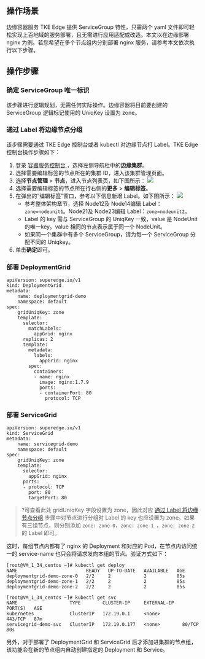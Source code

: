 

## 操作场景
边缘容器服务 TKE Edge 提供 ServiceGroup 特性，只需两个 yaml 文件即可轻松实现上百地域的服务部署，且无需进行应用适配或改造。本文以在边缘部署 nginx 为例。若您希望在多个节点组内分别部署 nginx 服务，请参考本文依次执行以下步骤。  

## 操作步骤


### 确定 ServiceGroup 唯一标识

该步骤进行逻辑规划，无需任何实际操作。边缘容器将目前要创建的 ServiceGroup 逻辑标记使用的 UniqKey 设置为 zone。  

### 通过 Label 将边缘节点分组[](id:Step2)

该步骤需要通过 TKE Edge 控制台或者 kubectl 对边缘节点打 Label。TKE Edge 控制台操作步骤如下：

1. 登录 [容器服务控制台 ](https://console.cloud.tencent.com/tke2)，选择左侧导航栏中的**边缘集群**。  
2. 选择需要编辑标签的节点所在的集群 ID，进入该集群管理页面。  
3. 选择**节点管理** > **节点**，进入节点列表页，如下图所示：
   ![](https://qcloudimg.tencent-cloud.cn/raw/addebe0f7b0f641264b98074ffe6752c.png)
4. 选择需要编辑标签的节点所在行右侧的**更多** > **编辑标签**。  
5. 在弹出的“编辑标签”窗口，参考以下信息新增 Label。如下图所示：
   ![](https://qcloudimg.tencent-cloud.cn/raw/9ff3586a8bb855b41113cecd52c3cb3c.png)   
   - 参考整体架构章节，选择 Node12及 Node14编辑 Label：`zone=nodeunit1`。Node21及 Node23编辑 Label：`zone=nodeunit2`。  
   - Label 的 key 需与 ServiceGroup 的 UniqKey 一致，value 是 NodeUnit 的唯一key。value 相同的节点表示属于同一个 NodeUnit。  
   - 如果同一个集群中有多个 ServiceGroup，请为每一个 ServiceGroup 分配不同的 Uniqkey。  
6. 单击**确定**即可。  

### 部署 DeploymentGrid

```
apiVersion: superedge.io/v1
kind: DeploymentGrid
metadata:
    name: deploymentgrid-demo
    namespace: default
spec:
    gridUniqKey: zone
    template:
      selector:
        matchLabels:
          appGrid: nginx
      replicas: 2
      template:
        metadata:
          labels:
            appGrid: nginx
        spec:
          containers:
          - name: nginx
            image: nginx:1.7.9
            ports:
            - containerPort: 80
              protocol: TCP
```

### 部署 ServiceGrid

```
apiVersion: superedge.io/v1
kind: ServiceGrid
metadata:
    name: servicegrid-demo
    namespace: default
spec:
    gridUniqKey: zone
    template:
      selector:
        appGrid: nginx
      ports:
      - protocol: TCP
        port: 80
        targetPort: 80
```
>?可查看此处 gridUniqKey 字段设置为 zone，因此对应 [通过 Label 将边缘节点分组](#Step2) 步骤中对节点进行分组时 Label 的 key 也应设置为 zone。如果有三组节点，则分别添加 `zone: zone-0`，`zone: zone-1 `，`zone: zone-2 `的 Label 即可。  

这时，每组节点内都有了 nginx 的 Deployment 和对应的 Pod，在节点内访问统一的 service-name 也只会将请求发向本组的节点。验证方式如下：

```
[root@VM_1_34_centos ~]# kubectl get deploy
NAME                         READY   UP-TO-DATE   AVAILABLE   AGE
deploymentgrid-demo-zone-0   2/2     2            2           85s
deploymentgrid-demo-zone-1   2/2     2            2           85s
deploymentgrid-demo-zone-2   2/2     2            2           85s
 
[root@VM_1_34_centos ~]# kubectl get svc
NAME                   TYPE        CLUSTER-IP     EXTERNAL-IP   PORT(S)   AGE
kubernetes             ClusterIP   172.19.0.1     <none>        443/TCP   87m
servicegrid-demo-svc   ClusterIP   172.19.0.177   <none>        80/TCP    80s
```

另外，对于部署了 DeploymentGrid 和 ServiceGrid 后才添加进集群的节点组，该功能会在新的节点组内自动创建指定的 Deployment 和 Service。  

